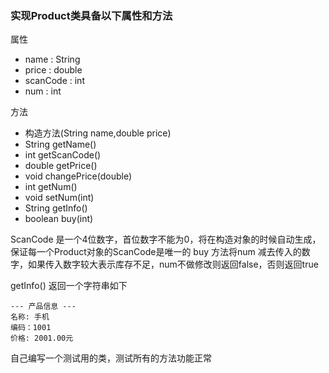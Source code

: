 ### 实现Product类具备以下属性和方法

属性
- name : String
- price : double
- scanCode : int
- num : int

方法
- 构造方法(String name,double price)
- String getName()
- int getScanCode()
- double getPrice()
- void changePrice(double)
- int getNum()
- void setNum(int)
- String getInfo()
- boolean buy(int)

ScanCode 是一个4位数字，首位数字不能为0，将在构造对象的时候自动生成，保证每一个Product对象的ScanCode是唯一的
buy 方法将num 减去传入的数字，如果传入数字较大表示库存不足，num不做修改则返回false，否则返回true

getInfo() 返回一个字符串如下
```
--- 产品信息 ---
名称: 手机
编码：1001
价格: 2001.00元
```

自己编写一个测试用的类，测试所有的方法功能正常